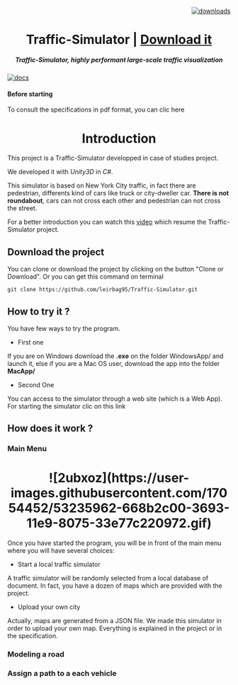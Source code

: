 <p align="right">
  <a href="https://npmjs.org/package/deck.gl">
    <img src="https://img.shields.io/npm/dm/deck.gl.svg?style=flat-square" alt="downloads" />
  </a>
</p>

<h1 align="center">Traffic-Simulator | <a href="https://github.com/leirbag95/Traffic-Simulator/">Download it</a></h1>

<h5 align="center"> Traffic-Simulator, highly performant large-scale traffic visualization</h5>

[![docs](http://i.imgur.com/mvfvgf0.jpg)](https://github.com/leirbag95/Traffic-Simulator/)

#### Before starting 

To consult the specifications in pdf format, you can clic here

<h1 align="center">Introduction</h1>
This project is a Traffic-Simulator developped in case of studies project.

We developed it with *Unity3D*  in *C#*.

This simulator is based on New York City traffic, in fact there are pedestrian, differents kind of cars like truck or city-dweller car. **There is not roundabout**, cars can not cross each other and pedestrian can not cross the street.

For a better introduction you can watch this <a href="https://www.youtube.com/embed/MUQfKFzIOeU">video</a> which resume the Traffic-Simulator project.

## Download the project

You can clone or download the project by clicking on the button "Clone or Download".
Or you can get this command on terminal 
```
git clone https://github.com/leirbag95/Traffic-Simulator.git
``` 
## How to try it ?

You have few ways to try the program.
- First one

If you are on Windows download the **.exe** on the folder WindowsApp/ and launch it, else if you are a Mac OS user, download the app into the folder **MacApp/**

- Second One

You can access to the simulator through a web site (which is a Web App). For starting the simulator clic on this link

## How does it work ?

### Main Menu

<h1 align="center">![2ubxoz](https://user-images.githubusercontent.com/17054452/53235962-668b2c00-3693-11e9-8075-33e77c220972.gif)</h1>


Once you have started the program, you will be in front of the main menu where you will have several choices:
- Start a local traffic simulator

A traffic simulator will be randomly selected from a local database of document. In fact, you have a dozen of maps which are provided with the project.

- Upload your own city

Actually, maps are generated from a JSON file. We made this simulator in order to upload your own map. Everything is explained in the project or in the specification.

### Modeling a road

### Assign a path to a each vehicle




